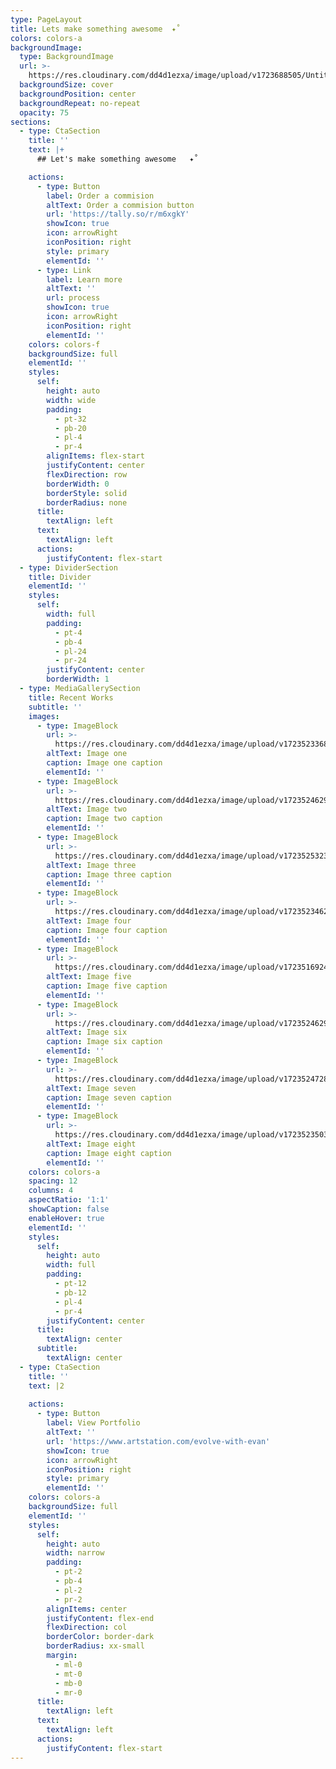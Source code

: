 ```yaml
---
type: PageLayout
title: Lets make something awesome  ✦˚
colors: colors-a
backgroundImage:
  type: BackgroundImage
  url: >-
    https://res.cloudinary.com/dd4d1ezxa/image/upload/v1723688505/Untitled9_urlht1.png
  backgroundSize: cover
  backgroundPosition: center
  backgroundRepeat: no-repeat
  opacity: 75
sections:
  - type: CtaSection
    title: ''
    text: |+
      ## Let's make something awesome   ✦˚

    actions:
      - type: Button
        label: Order a commision
        altText: Order a commision button
        url: 'https://tally.so/r/m6xgkY'
        showIcon: true
        icon: arrowRight
        iconPosition: right
        style: primary
        elementId: ''
      - type: Link
        label: Learn more
        altText: ''
        url: process
        showIcon: true
        icon: arrowRight
        iconPosition: right
        elementId: ''
    colors: colors-f
    backgroundSize: full
    elementId: ''
    styles:
      self:
        height: auto
        width: wide
        padding:
          - pt-32
          - pb-20
          - pl-4
          - pr-4
        alignItems: flex-start
        justifyContent: center
        flexDirection: row
        borderWidth: 0
        borderStyle: solid
        borderRadius: none
      title:
        textAlign: left
      text:
        textAlign: left
      actions:
        justifyContent: flex-start
  - type: DividerSection
    title: Divider
    elementId: ''
    styles:
      self:
        width: full
        padding:
          - pt-4
          - pb-4
          - pl-24
          - pr-24
        justifyContent: center
        borderWidth: 1
  - type: MediaGallerySection
    title: Recent Works
    subtitle: ''
    images:
      - type: ImageBlock
        url: >-
          https://res.cloudinary.com/dd4d1ezxa/image/upload/v1723523368/bzr3kkwdnnycwycrvcic.jpg
        altText: Image one
        caption: Image one caption
        elementId: ''
      - type: ImageBlock
        url: >-
          https://res.cloudinary.com/dd4d1ezxa/image/upload/v1723524629/yuhxfnjzsizj9jomczyc.png
        altText: Image two
        caption: Image two caption
        elementId: ''
      - type: ImageBlock
        url: >-
          https://res.cloudinary.com/dd4d1ezxa/image/upload/v1723525323/tjnjxapbrr2k8qmoknqs.png
        altText: Image three
        caption: Image three caption
        elementId: ''
      - type: ImageBlock
        url: >-
          https://res.cloudinary.com/dd4d1ezxa/image/upload/v1723523462/pdhluttm6w6rbvumw9hy.png
        altText: Image four
        caption: Image four caption
        elementId: ''
      - type: ImageBlock
        url: >-
          https://res.cloudinary.com/dd4d1ezxa/image/upload/v1723516924/HBTherapy-small_mejlmc.jpg
        altText: Image five
        caption: Image five caption
        elementId: ''
      - type: ImageBlock
        url: >-
          https://res.cloudinary.com/dd4d1ezxa/image/upload/v1723524629/jrgn5sgwr8d33lyzeazu.png
        altText: Image six
        caption: Image six caption
        elementId: ''
      - type: ImageBlock
        url: >-
          https://res.cloudinary.com/dd4d1ezxa/image/upload/v1723524728/qtgos3x9agnpkug6uh74.png
        altText: Image seven
        caption: Image seven caption
        elementId: ''
      - type: ImageBlock
        url: >-
          https://res.cloudinary.com/dd4d1ezxa/image/upload/v1723523503/q4qjdtef1jsg5z9jkxhv.jpg
        altText: Image eight
        caption: Image eight caption
        elementId: ''
    colors: colors-a
    spacing: 12
    columns: 4
    aspectRatio: '1:1'
    showCaption: false
    enableHover: true
    elementId: ''
    styles:
      self:
        height: auto
        width: full
        padding:
          - pt-12
          - pb-12
          - pl-4
          - pr-4
        justifyContent: center
      title:
        textAlign: center
      subtitle:
        textAlign: center
  - type: CtaSection
    title: ''
    text: |2
         
    actions:
      - type: Button
        label: View Portfolio
        altText: ''
        url: 'https://www.artstation.com/evolve-with-evan'
        showIcon: true
        icon: arrowRight
        iconPosition: right
        style: primary
        elementId: ''
    colors: colors-a
    backgroundSize: full
    elementId: ''
    styles:
      self:
        height: auto
        width: narrow
        padding:
          - pt-2
          - pb-4
          - pl-2
          - pr-2
        alignItems: center
        justifyContent: flex-end
        flexDirection: col
        borderColor: border-dark
        borderRadius: xx-small
        margin:
          - ml-0
          - mt-0
          - mb-0
          - mr-0
      title:
        textAlign: left
      text:
        textAlign: left
      actions:
        justifyContent: flex-start
---
```

